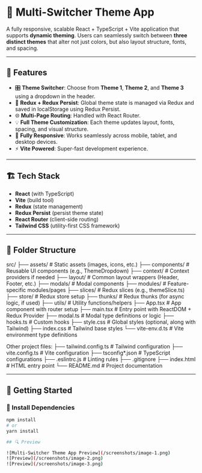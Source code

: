 # 🎨 Multi-Switcher Theme App

A fully responsive, scalable React + TypeScript + Vite application that supports **dynamic theming**. Users can seamlessly switch between **three distinct themes** that alter not just colors, but also layout structure, fonts, and spacing.

---

## 📌 Features

- 🎛️ **Theme Switcher**: Choose from **Theme 1**, **Theme 2**, and **Theme 3** using a dropdown in the header.
- 🧠 **Redux + Redux Persist**: Global theme state is managed via Redux and saved in localStorage using Redux Persist.
- 🌐 **Multi-Page Routing**: Handled with React Router.
- 💡 **Full Theme Customization**: Each theme updates layout, fonts, spacing, and visual structure.
- 📱 **Fully Responsive**: Works seamlessly across mobile, tablet, and desktop devices.
- ⚡ **Vite Powered**: Super-fast development experience.

---

## 🏗️ Tech Stack

- **React** (with TypeScript)
- **Vite** (build tool)
- **Redux** (state management)
- **Redux Persist** (persist theme state)
- **React Router** (client-side routing)
- **Tailwind CSS** (utility-first CSS framework)

---

## 📁 Folder Structure

src/
├── assets/ # Static assets (images, icons, etc.)
├── components/ # Reusable UI components (e.g., ThemeDropdown)
├── context/ # Context providers if needed
├── layout/ # Common layout wrappers (Header, Footer, etc.)
├── modals/ # Modal components
├── modules/ # Feature-specific modules/pages
├── slices/ # Redux slices (e.g., themeSlice.ts)
├── store/ # Redux store setup
├── thunks/ # Redux thunks (for async logic, if used)
├── utils/ # Utility functions/helpers
├── App.tsx # App component with router setup
├── main.tsx # Entry point with ReactDOM + Redux Provider
├── modal.ts # Modal type definitions or logic
├── hooks.ts # Custom hooks
├── style.css # Global styles (optional, along with Tailwind)
├── index.css # Tailwind base styles
└── vite-env.d.ts # Vite environment type definitions

Other project files:
├── tailwind.config.ts # Tailwind configuration
├── vite.config.ts # Vite configuration
├── tsconfig*.json # TypeScript configurations
├── .eslintrc.js # Linting rules
├── .gitignore
├── index.html # HTML entry point
└── README.md # Project documentation

---

## 🚀 Getting Started

### 🔧 Install Dependencies

```bash
npm install
# or
yarn install

## 🔍 Preview

![Multi-Switcher Theme App Preview](/screenshots/image-1.png)
![Preview](/screenshots/image-2.png)
![Preview](/screenshots/image-3.png)

